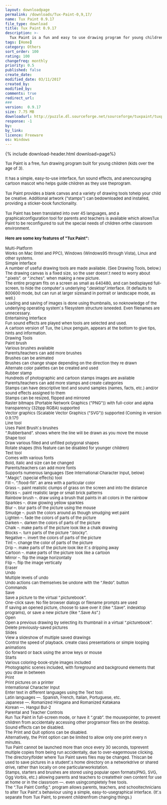 ```yaml
---
layout: downloadpage
permalink: /downloads/Tux-Paint-0,9,17/
name: Tux Paint 0.9.17
file_type: download
title: Tux Paint 0.9.17
description: >-
  Tux Paint is a fun and easy to use drawing program for young children
tags: [Home]
category: Others
sort_order: 100
rating: 100
changefreq: monthly
priority: 0.5
published: false
create_date: 
modified_date: 03/11/2017
created_by: 
modified_by: 
comments: true
redirect_url: 
### 
version:  0.9.17
size: 7.75 MB
downloadurl: http://puzzle.dl.sourceforge.net/sourceforge/tuxpaint/tuxpaint 0.9.17 win32 installer.exe
response: -1
by: 
by_link: 
licence: Freeware
os: Windows
---
```


{% include download-header.html download=page%}

<p style="fix-download-text !important">
<p><font size="2"><p>Tux Paint is a free, fun drawing program built for young children (kids over the age of 3). <br />
<br />
It has a simple, easy-to-use interface, fun sound effects, and anencouraging cartoon mascot who helps guide children as they use theprogram. <br />
<br />
Tux Paint provides a blank canvas and a variety of drawing tools tohelp your child be creative. Additional artwork ("stamps") can bedownloaded and installed, providing a sticker-book functionality.<br />
<br />
Tux Paint has been translated into over 45 languages, and a graphicalconfiguration tool for parents and teachers is available which allowsTux Paint to be reconfigured to suit the special needs of children orthe classroom environment.<br />
<br />
<span><strong>Here are some key features of "Tux Paint":</strong></span><br />
<br />
Multi-Platform<br />
Works on Mac (Intel and PPC), Windows (Windows95 through Vista), Linux and other systems.<br />
Simple Interface<br />
A number of useful drawing tools are made available. (See Drawing Tools, below.) <br />
The drawing canvas is a fixed size, so the user doesn’.t need to worry about “.pixels”. or “.inches”. when making a new picture. <br />
The entire program fits on a screen as small as 640480, and can bedisplayed full-screen, to hide the computer’.s underlying “.desktop”.interface. (It defaults to 800600 mode, but can run at larger sizesand in portrait or landscape mode, as well.) <br />
Loading and saving of images is done using thumbnails, so noknowledge of the underlying operating system’.s filesystem structure isneeded. Even filenames are unnecessary. <br />
Entertaining Interface<br />
Fun sound effects are played when tools are selected and used. <br />
A cartoon version of Tux, the Linux penguin, appears at the bottom to give tips, hints and information. <br />
Drawing Tools<br />
Paint brush <br />
Various brushes available <br />
Parents/teachers can add more brushes <br />
Brushes can be animated <br />
Brushes can change shape depending on the direction they re drawn <br />
Alternate color palettes can be created and used <br />
Rubber stamp <br />
Hundreds of photographic and cartoon stamps images are available <br />
Parents/teachers can add more stamps and create categories <br />
Stamps can have descriptive text and sound samples (names, facts, etc.) and/or sound effects assigned to them <br />
Stamps can be resized, flipped and mirrored <br />
Raster bitmaps (Portable Network Graphics ("PNG")) with full-color and alpha transparency (32bpp RGBA) supported <br />
Vector graphics (Scalable Vector Graphics ("SVG")) supported (Coming in version 0.9.17!) <br />
Line tool <br />
Uses Paint Brush’.s brushes <br />
“.Rubberband”. shows where the line will be drawn as you move the mouse <br />
Shape tool <br />
Draw various filled and unfilled polygonal shapes <br />
Rotate shapes (this feature can be disabled for younger children) <br />
Text tool <br />
Comes with various fonts <br />
Bold, italic and size can be changed <br />
Parents/teachers can add more fonts <br />
Supports numerous languages (See International Character Input, below) <br />
“.Magic”. (special effects) tool <br />
Fill –. “.flood-fill”. an area with a particular color <br />
Grass –. paint realistic clumps of grass on the screen and into the distance <br />
Bricks –. paint realistic large or small brick patterns <br />
Rainbow brush –. draw using a brush that paints in all colors in the rainbow <br />
Sparkles –. draw glowing yellow sparkles <br />
Blur –. blur parts of the picture using the mouse <br />
Smudge –. push the colors around as though smudging wet paint <br />
Lighten –. fade the colors of parts of the picture <br />
Darken –. darken the colors of parts of the picture <br />
Chalk –. make parts of the picture look like a chalk drawing <br />
Blocks –. turn parts of the picture “.blocky”. <br />
Negative –. invert the colors of parts of the picture <br />
Tint –. change the color of parts of the picture <br />
Drip –. make parts of the picture look like it’.s dripping away <br />
Cartoon –. make parts of the picture look like a cartoon <br />
Mirror –. flip the image horizontally <br />
Flip –. flip the image vertically <br />
Eraser <br />
Undo <br />
Multiple levels of undo <br />
Undo actions can themselves be undone with the “.Redo”. button <br />
Commands<br />
Save <br />
Save a picture to the virtual “.picturebook”. <br />
One-click save: No file browser dialogs or filename prompts are used <br />
If saving an opened picture, choose to save over it (like “.Save”. indesktop programs), or save a new picture (like “.Save As”.) <br />
Open <br />
Open a previous drawing by selecting its thumbnail in a virtual “.picturebook”. <br />
Delete previously-saved pictures <br />
Slides <br />
View a slideshow of multiple saved drawings <br />
Control the speed of playback. create class presentations or simple looping animations <br />
Go forward or back using the arrow keys or mouse <br />
Starts <br />
Various coloring-book-style images included <br />
Photographic scenes included, with foreground and background elements that you draw in between <br />
Print <br />
Print pictures on a printer <br />
International Character Input<br />
Enter text in different languages using the Text tool:<br />
Latin languages —. Spanish, French, Italian, Portuguese, etc. <br />
Japanese —. Romanized Hiragana and Romanized Katakana <br />
Korean —. Hangul Bul-2<br />
Parental and Teacher Controls<br />
Run Tux Paint in full-screen mode, or have it “.grab”. the mousepointer, to prevent children from accidentally accessing other programsor files on the desktop. <br />
Sound effects can be disabled. <br />
The Print and Quit options can be disabled. <br />
Alternatively, the Print option can be limited to allow only one print every n minutes. <br />
Tux Paint cannot be launched more than once every 30 seconds, toprevent multiple copies from being run accidentally, due to over-eagermouse clicking. <br />
The directory/folder where Tux Paint saves files may be changed. Thiscan be used to save pictures in a student’.s home directory on a networkdrive or shared drive, rather than locally on one particularworkstation. <br />
Stamps, starters and brushes are stored using popular open formats(PNG, SVG, Ogg Vorbis, etc.) allowing parents and teachers to createtheir own content for use at home or in the classroom —. even usingcompletely free tools. <br />
The “.Tux Paint Config.”. program allows parents, teachers, and schooltechnicians to alter Tux Paint’.s behaviour using a simple, easy-to-usegraphical interface. (It’.s separate from Tux Paint, to prevent childrenfrom changing things.)</p></p></p>
